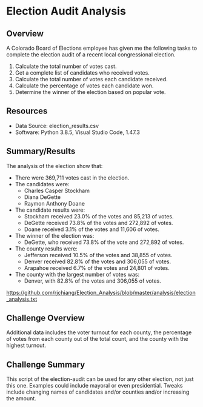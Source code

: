 # Election Audit Analysis

## Overview
A Colorado Board of Elections employee has given me the following tasks to complete the election audit of a recent local congressional election.

1. Calculate the total number of votes cast.
2. Get a complete list of candidates who received votes.
3. Calculate the total number of votes each candidate received.
4. Calculate the percentage of votes each candidate won.
5. Determine the winner of the election based on popular vote.

## Resources
- Data Source: election_results.csv
- Software: Python 3.8.5, Visual Studio Code, 1.47.3

## Summary/Results
The analysis of the election show that:
- There were 369,711 votes cast in the election.
- The candidates were:
  - Charles Casper Stockham
  - Diana DeGette
  - Raymon Anthony Doane
- The candidate results were:
  - Stockham received 23.0% of the votes and 85,213 of votes.
  - DeGette received 73.8% of the votes and 272,892 of votes.
  - Doane received 3.1% of the votes and 11,606 of votes.
- The winner of the election was:
  - DeGette, who received 73.8% of the vote and 272,892 of votes.
- The county results were:
  - Jefferson received 10.5% of the votes and 38,855 of votes.
  - Denver received 82.8% of the votes and 306,055 of votes.
  - Arapahoe received 6.7% of the votes and 24,801 of votes.
- The county with the largest number of votes was:
  - Denver, with 82.8% of the votes and 306,055 of votes.
 
https://github.com/rjchiang/Election_Analysis/blob/master/analysis/election_analysis.txt

## Challenge Overview
Additional data includes the voter turnout for each county, the percentage of votes from each county out of the total count, and the county with the highest turnout.

## Challenge Summary
This script of the election-audit can be used for any other election, not just this one. Examples could include mayoral or even presidential. Tweaks include changing names of candidates and/or counties and/or increasing the amount.

